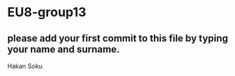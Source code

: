 # EU8-group13
## please add your first commit to this file by typing your name and surname.
Hakan Soku

